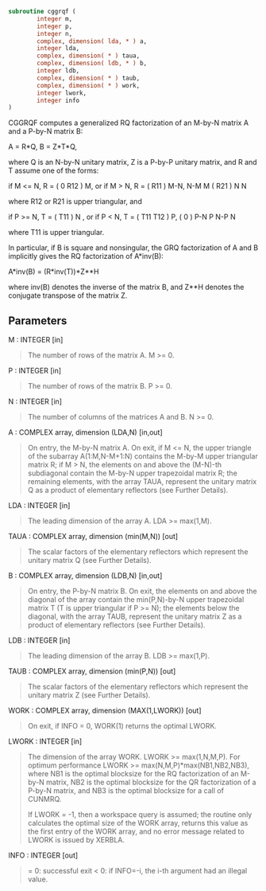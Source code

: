 ```fortran
subroutine cggrqf (
        integer m,
        integer p,
        integer n,
        complex, dimension( lda, * ) a,
        integer lda,
        complex, dimension( * ) taua,
        complex, dimension( ldb, * ) b,
        integer ldb,
        complex, dimension( * ) taub,
        complex, dimension( * ) work,
        integer lwork,
        integer info
)
```

CGGRQF computes a generalized RQ factorization of an M-by-N matrix A
and a P-by-N matrix B:

A = R\*Q,        B = Z\*T\*Q,

where Q is an N-by-N unitary matrix, Z is a P-by-P unitary
matrix, and R and T assume one of the forms:

if M <= N,  R = ( 0  R12 ) M,   or if M > N,  R = ( R11 ) M-N,
N-M  M                           ( R21 ) N
N

where R12 or R21 is upper triangular, and

if P >= N,  T = ( T11 ) N  ,   or if P < N,  T = ( T11  T12 ) P,
(  0  ) P-N                         P   N-P
N

where T11 is upper triangular.

In particular, if B is square and nonsingular, the GRQ factorization
of A and B implicitly gives the RQ factorization of A\*inv(B):

A\*inv(B) = (R\*inv(T))\*Z\*\*H

where inv(B) denotes the inverse of the matrix B, and Z\*\*H denotes the
conjugate transpose of the matrix Z.

## Parameters
M : INTEGER [in]
> The number of rows of the matrix A.  M >= 0.

P : INTEGER [in]
> The number of rows of the matrix B.  P >= 0.

N : INTEGER [in]
> The number of columns of the matrices A and B. N >= 0.

A : COMPLEX array, dimension (LDA,N) [in,out]
> On entry, the M-by-N matrix A.
> On exit, if M <= N, the upper triangle of the subarray
> A(1:M,N-M+1:N) contains the M-by-M upper triangular matrix R;
> if M > N, the elements on and above the (M-N)-th subdiagonal
> contain the M-by-N upper trapezoidal matrix R; the remaining
> elements, with the array TAUA, represent the unitary
> matrix Q as a product of elementary reflectors (see Further
> Details).

LDA : INTEGER [in]
> The leading dimension of the array A. LDA >= max(1,M).

TAUA : COMPLEX array, dimension (min(M,N)) [out]
> The scalar factors of the elementary reflectors which
> represent the unitary matrix Q (see Further Details).

B : COMPLEX array, dimension (LDB,N) [in,out]
> On entry, the P-by-N matrix B.
> On exit, the elements on and above the diagonal of the array
> contain the min(P,N)-by-N upper trapezoidal matrix T (T is
> upper triangular if P >= N); the elements below the diagonal,
> with the array TAUB, represent the unitary matrix Z as a
> product of elementary reflectors (see Further Details).

LDB : INTEGER [in]
> The leading dimension of the array B. LDB >= max(1,P).

TAUB : COMPLEX array, dimension (min(P,N)) [out]
> The scalar factors of the elementary reflectors which
> represent the unitary matrix Z (see Further Details).

WORK : COMPLEX array, dimension (MAX(1,LWORK)) [out]
> On exit, if INFO = 0, WORK(1) returns the optimal LWORK.

LWORK : INTEGER [in]
> The dimension of the array WORK. LWORK >= max(1,N,M,P).
> For optimum performance LWORK >= max(N,M,P)\*max(NB1,NB2,NB3),
> where NB1 is the optimal blocksize for the RQ factorization
> of an M-by-N matrix, NB2 is the optimal blocksize for the
> QR factorization of a P-by-N matrix, and NB3 is the optimal
> blocksize for a call of CUNMRQ.
> 
> If LWORK = -1, then a workspace query is assumed; the routine
> only calculates the optimal size of the WORK array, returns
> this value as the first entry of the WORK array, and no error
> message related to LWORK is issued by XERBLA.

INFO : INTEGER [out]
> = 0:  successful exit
> < 0:  if INFO=-i, the i-th argument had an illegal value.
